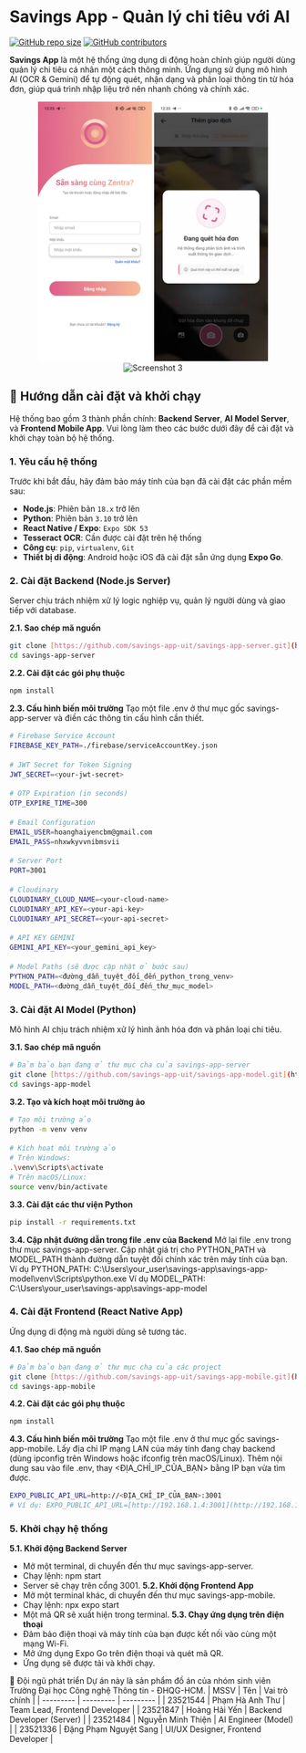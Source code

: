 # Savings App - Quản lý chi tiêu với AI

[![GitHub repo size](https://img.shields.io/github/repo-size/savings-app-uit/savings-app-server?style=for-the-badge)](https://github.com/savings-app-uit/)
[![GitHub contributors](https://img.shields.io/github/contributors/savings-app-uit/savings-app-server?style=for-the-badge)](https://github.com/savings-app-uit/savings-app-server/graphs/contributors)

**Savings App** là một hệ thống ứng dụng di động hoàn chỉnh giúp người dùng quản lý chi tiêu cá nhân một cách thông minh. Ứng dụng sử dụng mô hình AI (OCR & Gemini) để tự động quét, nhận dạng và phân loại thông tin từ hóa đơn, giúp quá trình nhập liệu trở nên nhanh chóng và chính xác.

<p align="center">
  <img src="Screenshots/Picture4.png" width="200" alt="Screenshot 1"/>
  <img src="Screenshots/Picture14.png" width="200" alt="Screenshot 2"/>
  <img src="URL_ANH_CHUP_MAN_HINH_15" width="200" alt="Screenshot 3"/>
</p>

## 🚀 Hướng dẫn cài đặt và khởi chạy

Hệ thống bao gồm 3 thành phần chính: **Backend Server**, **AI Model Server**, và **Frontend Mobile App**. Vui lòng làm theo các bước dưới đây để cài đặt và khởi chạy toàn bộ hệ thống.

### 1. Yêu cầu hệ thống

Trước khi bắt đầu, hãy đảm bảo máy tính của bạn đã cài đặt các phần mềm sau:

- **Node.js**: Phiên bản `18.x` trở lên
- **Python**: Phiên bản `3.10` trở lên
- **React Native / Expo**: `Expo SDK 53`
- **Tesseract OCR**: Cần được cài đặt trên hệ thống
- **Công cụ**: `pip`, `virtualenv`, `Git`
- **Thiết bị di động**: Android hoặc iOS đã cài đặt sẵn ứng dụng **Expo Go**.

### 2. Cài đặt Backend (Node.js Server)

Server chịu trách nhiệm xử lý logic nghiệp vụ, quản lý người dùng và giao tiếp với database.

**2.1. Sao chép mã nguồn**
```bash
git clone [https://github.com/savings-app-uit/savings-app-server.git](https://github.com/savings-app-uit/savings-app-server.git)
cd savings-app-server
```
**2.2. Cài đặt các gói phụ thuộc**
```bash
npm install
```
**2.3. Cấu hình biến môi trường**
Tạo một file .env ở thư mục gốc savings-app-server và điền các thông tin cấu hình cần thiết.
```bash
# Firebase Service Account
FIREBASE_KEY_PATH=./firebase/serviceAccountKey.json

# JWT Secret for Token Signing
JWT_SECRET=<your-jwt-secret>

# OTP Expiration (in seconds)
OTP_EXPIRE_TIME=300

# Email Configuration
EMAIL_USER=hoanghaiyencbm@gmail.com
EMAIL_PASS=nhxwkyvvnibmsvii

# Server Port
PORT=3001

# Cloudinary
CLOUDINARY_CLOUD_NAME=<your-cloud-name>
CLOUDINARY_API_KEY=<your-api-key>
CLOUDINARY_API_SECRET=<your-api-secret>

# API KEY GEMINI
GEMINI_API_KEY=<your_gemini_api_key>

# Model Paths (sẽ được cập nhật ở bước sau)
PYTHON_PATH=<đường_dẫn_tuyệt_đối_đến_python_trong_venv>
MODEL_PATH=<đường_dẫn_tuyệt_đối_đến_thư_mục_model>
```
### 3. Cài đặt AI Model (Python)

Mô hình AI chịu trách nhiệm xử lý hình ảnh hóa đơn và phân loại chi tiêu.

**3.1. Sao chép mã nguồn**
```bash
# Đảm bảo bạn đang ở thư mục cha của savings-app-server
git clone [https://github.com/savings-app-uit/savings-app-model.git](https://github.com/savings-app-uit/savings-app-model.git)
cd savings-app-model
```
**3.2. Tạo và kích hoạt môi trường ảo**
```bash
# Tạo môi trường ảo
python -m venv venv

# Kích hoạt môi trường ảo
# Trên Windows:
.\venv\Scripts\activate
# Trên macOS/Linux:
source venv/bin/activate
```
**3.3. Cài đặt các thư viện Python**
```bash
pip install -r requirements.txt
```
**3.4. Cập nhật đường dẫn trong file .env của Backend**
Mở lại file .env trong thư mục savings-app-server.
Cập nhật giá trị cho PYTHON_PATH và MODEL_PATH thành đường dẫn tuyệt đối chính xác trên máy tính của bạn.
Ví dụ PYTHON_PATH: C:\Users\your_user\savings-app\savings-app-model\venv\Scripts\python.exe
Ví dụ MODEL_PATH: C:\Users\your_user\savings-app\savings-app-model
### 4. Cài đặt Frontend (React Native App)

Ứng dụng di động mà người dùng sẽ tương tác.

**4.1. Sao chép mã nguồn**
```bash
# Đảm bảo bạn đang ở thư mục cha của các project
git clone [https://github.com/savings-app-uit/savings-app-mobile.git](https://github.com/savings-app-uit/savings-app-mobile.git)
cd savings-app-mobile
```
**4.2. Cài đặt các gói phụ thuộc**
```bash
npm install
```
**4.3. Cấu hình biến môi trường**
Tạo một file .env ở thư mục gốc savings-app-mobile.
Lấy địa chỉ IP mạng LAN của máy tính đang chạy backend (dùng ipconfig trên Windows hoặc ifconfig trên macOS/Linux).
Thêm nội dung sau vào file .env, thay <ĐỊA_CHỈ_IP_CỦA_BẠN> bằng IP bạn vừa tìm được.
```bash
EXPO_PUBLIC_API_URL=http://<ĐỊA_CHỈ_IP_CỦA_BẠN>:3001
# Ví dụ: EXPO_PUBLIC_API_URL=[http://192.168.1.4:3001](http://192.168.1.4:3001)
```
### 5. Khởi chạy hệ thống
**5.1. Khởi động Backend Server**
- Mở một terminal, di chuyển đến thư mục savings-app-server.
- Chạy lệnh: npm start
- Server sẽ chạy trên cổng 3001.
**5.2. Khởi động Frontend App**
- Mở một terminal khác, di chuyển đến thư mục savings-app-mobile.
- Chạy lệnh: npx expo start
- Một mã QR sẽ xuất hiện trong terminal.
**5.3. Chạy ứng dụng trên điện thoại**
- Đảm bảo điện thoại và máy tính của bạn được kết nối vào cùng một mạng Wi-Fi.
- Mở ứng dụng Expo Go trên điện thoại và quét mã QR.
- Ứng dụng sẽ được tải và khởi chạy.

👥 Đội ngũ phát triển
Dự án này là sản phẩm đồ án của nhóm sinh viên Trường Đại học Công nghệ Thông tin - ĐHQG-HCM.
| MSSV | Tên | Vai trò chính |
| --------- | --------- | --------- |
| 23521544 | Phạm Hà Anh Thư | Team Lead, Frontend Developer |
| 23521847 | Hoàng Hải Yến | Backend Developer (Server) |
| 23521484 | Nguyễn Minh Thiện | AI Engineer (Model) |
| 23521336 | Đặng Phạm Nguyệt Sang | UI/UX Designer, Frontend Developer |
